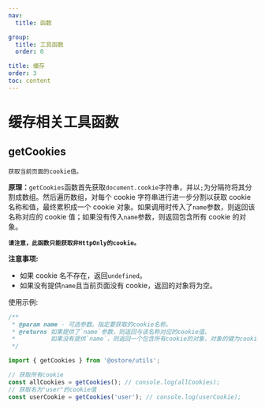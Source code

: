 ```yaml
---
nav:
  title: 函数

group:
  title: 工具函数
  order: 0

title: 缓存
order: 3
toc: content
---
```


# 缓存相关工具函数

## getCookies

`获取当前页面的cookie值。`

<b>原理：</b>`getCookies`函数首先获取`document.cookie`字符串，并以`;`为分隔符将其分割成数组。然后遍历数组，对每个 cookie 字符串进行进一步分割以获取 cookie 名称和值，最终累积成一个 cookie 对象。如果调用时传入了`name`参数，则返回该名称对应的 cookie 值；如果没有传入`name`参数，则返回包含所有 cookie 的对象。

<b>`请注意，此函数只能获取非HttpOnly的cookie。`</b>

<b>注意事项:</b>

- 如果 cookie 名不存在，返回`undefined`。
- 如果没有提供`name`且当前页面没有 cookie，返回的对象将为空。

使用示例:

```js
/**
 * @param name - 可选参数。指定要获取的cookie名称。
 * @returns 如果提供了`name`参数，则返回与该名称对应的cookie值。
 *          如果没有提供`name`，则返回一个包含所有cookie的对象，对象的键为cookie名称，值为cookie值。
 */

import { getCookies } from '@ostore/utils';

// 获取所有cookie
const allCookies = getCookies(); // console.log(allCookies);
// 获取名为"user"的cookie值
const userCookie = getCookies('user'); // console.log(userCookie);
```
